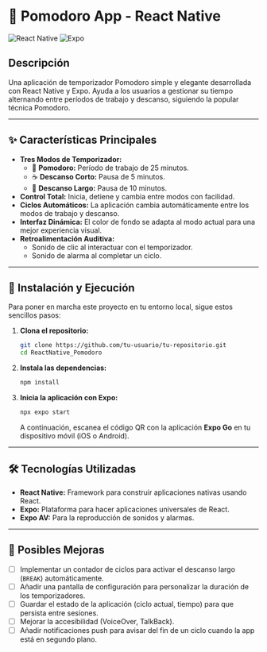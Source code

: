 # 🍅 Pomodoro App - React Native

![React Native](https://img.shields.io/badge/React_Native-20232A?style=for-the-badge&logo=react&logoColor=61DAFB)
![Expo](https://img.shields.io/badge/Expo-000020?style=for-the-badge&logo=expo&logoColor=white)

## Descripción

Una aplicación de temporizador Pomodoro simple y elegante desarrollada con React Native y Expo. Ayuda a los usuarios a gestionar su tiempo alternando entre períodos de trabajo y descanso, siguiendo la popular técnica Pomodoro.

---

## ✨ Características Principales

- **Tres Modos de Temporizador:**
    - 🍅 **Pomodoro:** Período de trabajo de 25 minutos.
    - ☕ **Descanso Corto:** Pausa de 5 minutos.
    - 🚶 **Descanso Largo:** Pausa de 10 minutos.
- **Control Total:** Inicia, detiene y cambia entre modos con facilidad.
- **Ciclos Automáticos:** La aplicación cambia automáticamente entre los modos de trabajo y descanso.
- **Interfaz Dinámica:** El color de fondo se adapta al modo actual para una mejor experiencia visual.
- **Retroalimentación Auditiva:**
    - Sonido de clic al interactuar con el temporizador.
    - Sonido de alarma al completar un ciclo.

---

## 🚀 Instalación y Ejecución

Para poner en marcha este proyecto en tu entorno local, sigue estos sencillos pasos:

1.  **Clona el repositorio:**
    ```bash
    git clone https://github.com/tu-usuario/tu-repositorio.git
    cd ReactNative_Pomodoro
    ```

2.  **Instala las dependencias:**
    ```bash
    npm install
    ```

3.  **Inicia la aplicación con Expo:**
    ```bash
    npx expo start
    ```
    A continuación, escanea el código QR con la aplicación **Expo Go** en tu dispositivo móvil (iOS o Android).

---

## 🛠️ Tecnologías Utilizadas

- **React Native:** Framework para construir aplicaciones nativas usando React.
- **Expo:** Plataforma para hacer aplicaciones universales de React.
- **Expo AV:** Para la reproducción de sonidos y alarmas.

---

## 🔮 Posibles Mejoras

- [ ] Implementar un contador de ciclos para activar el descanso largo (`BREAK`) automáticamente.
- [ ] Añadir una pantalla de configuración para personalizar la duración de los temporizadores.
- [ ] Guardar el estado de la aplicación (ciclo actual, tiempo) para que persista entre sesiones.
- [ ] Mejorar la accesibilidad (VoiceOver, TalkBack).
- [ ] Añadir notificaciones push para avisar del fin de un ciclo cuando la app está en segundo plano.

